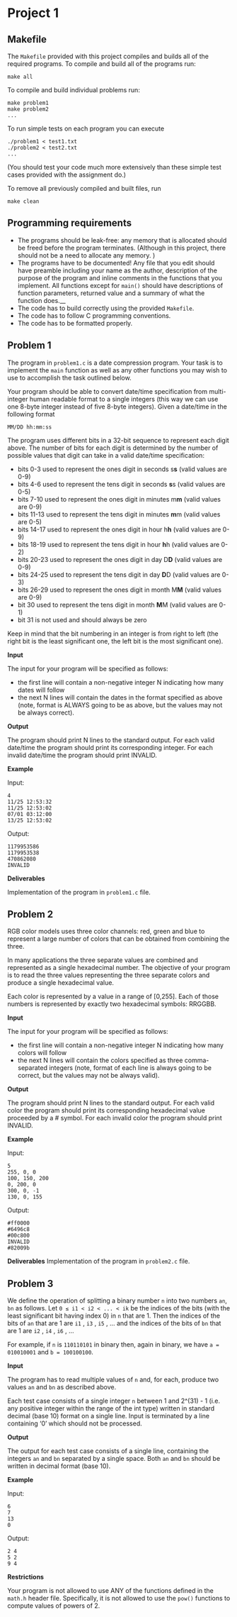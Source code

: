 # Project 1
## Makefile

The `Makefile` provided with this project compiles and builds all of the required programs.
To compile and build all of the programs run:

    make all

To compile and build individual problems run:

    make problem1
    make problem2
    ...

To run simple tests on each program you can execute

    ./problem1 < test1.txt
    ./problem2 < test2.txt
    ...
(You should test your code much more extensively than these simple test cases provided with the assignment do.)

To remove all previously compiled and built files, run

    make clean

## Programming requirements

- The programs should be leak-free: any memory that is allocated should be freed before the program terminates. (Although in this project, there should not be a need to allocate any memory. )
- The programs have to be documented! Any file that you edit should have preamble including your name as the author, description of the purpose of the program and inline comments in the functions that you implement. All functions except for `main()` should have descriptions of function parameters, returned value and a summary of what the function does.__
- The code has to build correctly using the provided `Makefile`.
- The code has to follow C programming conventions.
- The code has to be formatted properly.  

## Problem 1

The program in  `problem1.c` is a date compression program. Your task is to implement
the `main` function as well as any other functions you may wish to use to accomplish
the task outlined below.

Your program should be able to convert date/time specification from multi-integer
human readable format to a single integers (this way we can use one 8-byte integer
instead of five 8-byte integers). Given a date/time in the following format

```
MM/DD hh:mm:ss
```

The program uses different bits in a 32-bit sequence to represent each digit above.
The number of bits for each digit is determined by the number of possible values
that digit can take in a valid date/time specification:
- bits 0-3 used to represent the ones digit in seconds s**s** (valid values are 0-9)
- bits 4-6 used to represent the tens digit in seconds **s**s (valid values are 0-5)
- bits 7-10 used to represent the ones digit in minutes m**m** (valid values are 0-9)
- bits 11-13 used to represent the tens digit in minutes **m**m (valid values are 0-5)
- bits 14-17 used to represent the ones digit in hour h**h** (valid values are 0-9)
- bits 18-19 used to represent the tens digit in hour **h**h (valid values are 0-2)
- bits 20-23 used to represent the ones digit in day D**D** (valid values are 0-9)
- bits 24-25 used to represent the tens digit in day **D**D (valid values are 0-3)
- bits 26-29 used to represent the ones digit in month M**M** (valid values are 0-9)
- bit 30 used to represent the tens digit in month **M**M (valid values are 0-1)
- bit 31 is not used and should always be zero

Keep in mind that the bit numbering in an integer is from right to left (the right
bit is the least significant one, the left bit is the most significant one).

__Input__

The input for your program will be specified as follows:
- the first line will contain a non-negative integer N indicating how many dates will
follow
- the next N lines will contain the dates in the format specified as above (note,
  format is ALWAYS going to be as above, but the values may not be always correct).

__Output__

The program should print N lines to the standard output. For each valid date/time
the program should print its corresponding integer. For each invalid
date/time the program should print INVALID.

__Example__

Input:
```
4
11/25 12:53:32
11/25 12:53:02
07/01 03:12:00
13/25 12:53:02
```
Output:
```
1179953586
1179953538
470862080
INVALID
```

__Deliverables__

Implementation of the program in `problem1.c` file.

## Problem 2

RGB color models uses three color channels: red, green and blue to represent
a large number of colors that can be obtained from combining the three.  

In many applications the three separate values are combined and represented
as a single hexadecimal number.
The objective of your program is to read the three values representing the three
separate colors and produce a single hexadecimal value.

Each color is represented by a value in a range of [0,255]. Each of those numbers
is represented by exactly two hexadecimal symbols: RRGGBB.

__Input__

The input for your program will be specified as follows:
- the first line will contain a non-negative integer N indicating how many colors will
follow
- the next N lines will contain the colors specified as three comma-separated integers (note,
  format of each line is always going to be correct, but the values may not be always valid).

__Output__

The program should print N lines to the standard output. For each valid color
the program should print its corresponding hexadecimal value proceeded by a # symbol.
For each invalid color the program should print INVALID.

__Example__

Input:
```
5
255, 0, 0
100, 150, 200
0, 200, 0
300, 0, -1
130, 0, 155
```
Output:
```
#ff0000
#6496c8
#00c800
INVALID
#82009b
```

__Deliverables__
Implementation of the program in `problem2.c` file.

## Problem 3

We define the operation of splitting a binary number `n` into two numbers
`an`, `bn` as follows. Let `0 ≤ i1 < i2 < ... < ik` be the indices of the bits (with
the least significant bit having index 0) in `n` that are 1. Then the indices of the bits
of `an` that are 1 are `i1` , `i3` , `i5` , ... and the indices of the bits of `bn`
that are 1 are `i2` , `i4` , `i6` ,  ...

For example, if `n` is `110110101` in binary then, again in binary, we have `a =
010010001` and `b = 100100100`.

__Input__

The program has to read multiple values of `n` and, for each, produce two values
`an` and `bn` as described above.

Each test case consists of a single integer
`n` between 1 and 2^(31) - 1 (i.e. any positive integer within the range of the int type)
written in standard decimal (base 10) format on a single line.
Input is terminated by a line containing ‘0’ which should not be processed.

__Output__

The output for each test case consists of a single line, containing the integers
`an` and `bn` separated by a single space. Both `an` and `bn` should be written in decimal format
(base 10).

__Example__

Input:
```
6
7
13
0
```
Output:
```
2 4
5 2
9 4
```

__Restrictions__

Your program is not allowed to use ANY of the functions defined in the `math.h` header file.
Specifically, it is not allowed to use the `pow()` functions to compute values of powers of 2.
